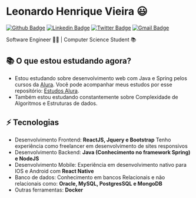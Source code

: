 # Leonardo Henrique Vieira 😃

[![Github Badge](https://img.shields.io/badge/-Github-000?style=flat-square&logo=Github&logoColor=white&link=https://github.com/leonarhv)](https://github.com/leonarhv)
[![Linkedin Badge](https://img.shields.io/badge/-LinkedIn-blue?style=flat-square&logo=Linkedin&logoColor=white&link=https://www.linkedin.com/in/leonardo-henrique-vieira-848048192/)](https://www.linkedin.com/in/leonardo-henrique-vieira-848048192/)
[![Twitter Badge](https://img.shields.io/badge/-Twitter-1ca0f1?style=flat-square&labelColor=1ca0f1&logo=twitter&logoColor=white&link=https://twitter.com/Leodevlop)](https://twitter.com/Leodevlop)
[![Gmail Badge](https://img.shields.io/badge/-Gmail-c14438?style=flat-square&logo=Gmail&logoColor=white&link=mailto:leohvir@gmail.com)](mailto:leohvir@gmail.com)

Software Engineer 👨‍💻 | Computer Science Student 📚

## 📚 O que estou estudando agora?
- Estou estudando sobre desenvolvimento web com Java e Spring pelos cursos da [Alura](https://www.alura.com.br).
Você pode acompanhar meus estudos por esse repositório: [Estudos Alura](https://github.com/leonarhv/Estudos_Alura).
- Também estou estudando constantemente sobre Complexidade de Algoritmos e Estruturas de dados.
<!--
- Estou participando do Bootcamp GoStack da [Rocketseat 🚀](https://github.com/Rocketseat)
os projetos desenvolvidos usam tecnologias modernas como: **Typescript, NodeJS, ReactJS e React Native.**
[Veja aqui um dos projetos desenvolvidos](https://github.com/leonarhv/Desafio-06-GoStack)
-->

## ⚡ Tecnologias
- Desenvolvimento Frontend: **ReactJS, Jquery e Bootstrap**
 Tenho experiência como freelancer em desenvolvimento de sites responsivos
- Desenvolvimento Backend: **Java (Conhecimento no framework Spring) e NodeJS**
- Desenvolvimento Mobile: Experiência em desenvolvimento nativo para IOS e Android com **React Native**
- Banco de dados: Conhecimento em bancos Relacionais e não relacionais como: **Oracle, MySQL, PostgresSQL e MongoDB**
- Outras ferramentas: **Docker**
<!--
Here are some ideas to get you started:

- 🔭 I’m currently working on ...
- 🌱 I’m currently learning ...
- 👯 I’m looking to collaborate on ...
- 🤔 I’m looking for help with ...
- 💬 Ask me about ...
- 📫 How to reach me: ...
- 😄 Pronouns: ...
- ⚡ Fun fact: ...
-->
